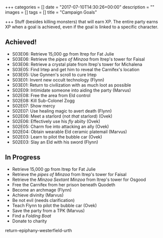+++
categories = []
date = "2017-07-10T14:30:26+00:00"
description = ""
images = []
tags = []
title = "Campaign Goals"

+++
Stuff (besides killing monsters) that will earn XP. The entire party earns XP when a goal is achieved, even if the goal is linked to a specific character.

## Achieved!

* S03E06: Retrieve 15,000 gp from Itrep for Fat Julie
* S03E06: Retrieve the _pipes of Minzoa_ from Itrep's tower for Faisal
* S03E06: Retrieve a crystal plate from Itrep's tower for Michalena
* S03E05: Find Irtep and get him to reveal the Carnifex's location
* S03E05: Use Gynnen's scroll to cure Irtep
* S03E01: Invent new occult technology (Flynn)
* S03E01: Return to civilization with as much loot as possible
* S02E09: Intimidate someone into aiding the party (Marvus)
* S02E08: Free the area from Eld control
* S02E08: Kill Sub-Colonel Zogg
* S02E07: Show mercy
* S02E07: Use healing magic to avert death (Flynn)
* S02E06: Meet a starlord (not _that_ starlord) (Ovek)
* S02E06: Effectively use his _fly_ abiity (Ovek)
* S02E05: Charm foe into attacking an ally (Ovek)
* S02E04: Obtain wearable Eld ceramic platemail (Marvus)
* S02E03: Learn to pilot the bubble car (Ovek)
* S02E03: Slay an Eld with his sword (Flynn)

## In Progress

* Retrieve 15,000 gp from Itrep for Fat Julie
* Retrieve the _pipes of Minzoa_ from Itrep's tower for Faisal
* Retrieve the _Minzoa Sextant Minzoa_ from Itrep's tower for Osgood
* Free the Carnifex from her prison beneath Quodeth
* Become an archmage (Flynn)
* Achieve divinity (Marvus)
* Be not evil (needs clarification)
* Teach Flynn to pilot the bubble car (Ovek)
* Save the party from a TPK (Marvus)
* Find a _Folding Boat_
* Donate to charity

return-epiphany-westerfield-urth